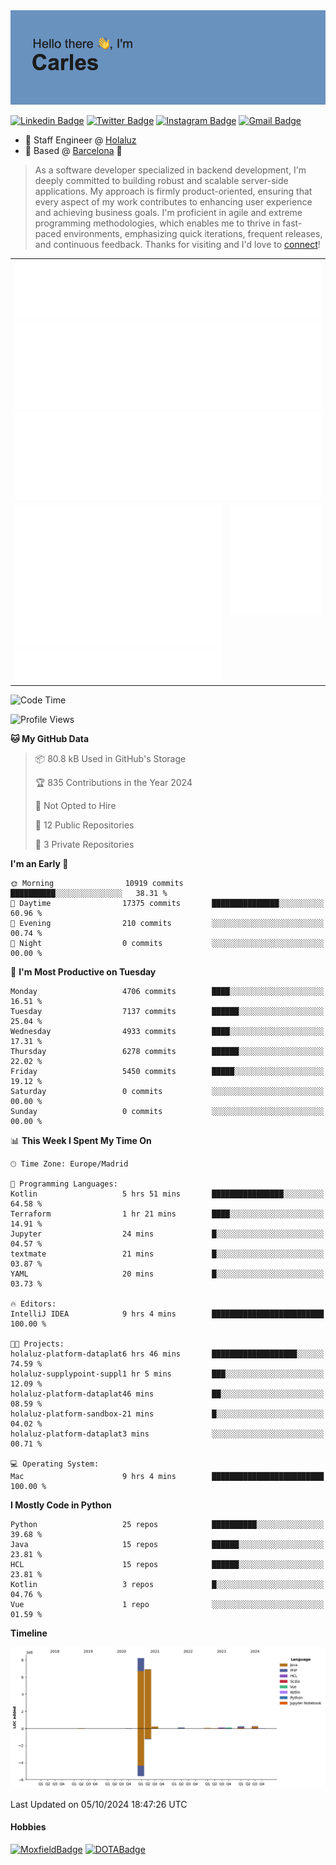 <img src="header.png" alt="header">

[![Linkedin Badge](https://img.shields.io/badge/-cdespona-blue?style=flat&logo=Linkedin&logoColor=white&link=https://www.linkedin.com/in/carles-david-espona-casas-56219b11/)](https://www.linkedin.com/in/carles-david-espona-casas-56219b11/)
[![Twitter Badge](https://img.shields.io/badge/-@__cdespona-1ca0f1?style=flat&labelColor=1ca0f1&logo=twitter&logoColor=white&link=https://twitter.com/CDEspona)](https://twitter.com/CDEspona)
[![Instagram Badge](https://img.shields.io/badge/-@__cdespona-purple?style=flat&logo=instagram&logoColor=white&link=https://www.instagram.com/cdespona/)](https://www.instagram.com/cdespona/)
[![Gmail Badge](https://img.shields.io/badge/-cdespona-c14438?style=flat&logo=Gmail&logoColor=white&link=mailto:cdespona@gmail.com)](mailto:cdespona@gmail.com)

* 🔭 Staff Engineer @ [Holaluz](https://holaluz.com)
* 🏡 Based @ [Barcelona](https://www.google.es/maps/place/Barcelona) 💜

> As a software developer specialized in backend development, I'm deeply committed to building robust and scalable server-side applications. My approach is firmly product-oriented, ensuring that every aspect of my work contributes to enhancing user experience and achieving business goals. I'm proficient in agile and extreme programming methodologies, which enables me to thrive in fast-paced environments, emphasizing quick iterations, frequent releases, and continuous feedback. Thanks for visiting and I'd love to [connect](https://www.linkedin.com/in/carles-david-espona-casas-56219b11/)!

<table style="border-collapse: collapse; border: none;"> 
  <tbody>
  <tr style="border: none;">
    <td colspan="2" style="border: none; vertical-align: top;">
      <img src="summary.svg" alt="summary">
      <img src="activity-community.svg" alt="act-comm">
      <img src="repositories.svg" alt="repo">
    </td>
  </tr>
  <tr>
    <td style="border: none; vertical-align: top;">
      <img src="metrics.plugin.isocalendar.fullyear.svg" alt="calendar">
      <img src="topics.svg" alt="topics">
    </td>
    <td style="border: none; vertical-align: top;">
      <img src="achievements.svg" alt="achievements">
    </td>
  </tr>
  </tbody>
</table>

<!--START_SECTION:waka-->
![Code Time](http://img.shields.io/badge/Code%20Time-165%20hrs%2051%20mins-blue)

![Profile Views](http://img.shields.io/badge/Profile%20Views-1-blue)

**🐱 My GitHub Data** 

> 📦 80.8 kB Used in GitHub's Storage 
 > 
> 🏆 835 Contributions in the Year 2024
 > 
> 🚫 Not Opted to Hire
 > 
> 📜 12 Public Repositories 
 > 
> 🔑 3 Private Repositories 
 > 
**I'm an Early 🐤** 

```text
🌞 Morning                10919 commits       ██████████░░░░░░░░░░░░░░░   38.31 % 
🌆 Daytime                17375 commits       ███████████████░░░░░░░░░░   60.96 % 
🌃 Evening                210 commits         ░░░░░░░░░░░░░░░░░░░░░░░░░   00.74 % 
🌙 Night                  0 commits           ░░░░░░░░░░░░░░░░░░░░░░░░░   00.00 % 
```
📅 **I'm Most Productive on Tuesday** 

```text
Monday                   4706 commits        ████░░░░░░░░░░░░░░░░░░░░░   16.51 % 
Tuesday                  7137 commits        ██████░░░░░░░░░░░░░░░░░░░   25.04 % 
Wednesday                4933 commits        ████░░░░░░░░░░░░░░░░░░░░░   17.31 % 
Thursday                 6278 commits        ██████░░░░░░░░░░░░░░░░░░░   22.02 % 
Friday                   5450 commits        █████░░░░░░░░░░░░░░░░░░░░   19.12 % 
Saturday                 0 commits           ░░░░░░░░░░░░░░░░░░░░░░░░░   00.00 % 
Sunday                   0 commits           ░░░░░░░░░░░░░░░░░░░░░░░░░   00.00 % 
```


📊 **This Week I Spent My Time On** 

```text
🕑︎ Time Zone: Europe/Madrid

💬 Programming Languages: 
Kotlin                   5 hrs 51 mins       ████████████████░░░░░░░░░   64.58 % 
Terraform                1 hr 21 mins        ████░░░░░░░░░░░░░░░░░░░░░   14.91 % 
Jupyter                  24 mins             █░░░░░░░░░░░░░░░░░░░░░░░░   04.57 % 
textmate                 21 mins             █░░░░░░░░░░░░░░░░░░░░░░░░   03.87 % 
YAML                     20 mins             █░░░░░░░░░░░░░░░░░░░░░░░░   03.73 % 

🔥 Editors: 
IntelliJ IDEA            9 hrs 4 mins        █████████████████████████   100.00 % 

🐱‍💻 Projects: 
holaluz-platform-dataplat6 hrs 46 mins       ███████████████████░░░░░░   74.59 % 
holaluz-supplypoint-suppl1 hr 5 mins         ███░░░░░░░░░░░░░░░░░░░░░░   12.09 % 
holaluz-platform-dataplat46 mins             ██░░░░░░░░░░░░░░░░░░░░░░░   08.59 % 
holaluz-platform-sandbox-21 mins             █░░░░░░░░░░░░░░░░░░░░░░░░   04.02 % 
holaluz-platform-dataplat3 mins              ░░░░░░░░░░░░░░░░░░░░░░░░░   00.71 % 

💻 Operating System: 
Mac                      9 hrs 4 mins        █████████████████████████   100.00 % 
```

**I Mostly Code in Python** 

```text
Python                   25 repos            ██████████░░░░░░░░░░░░░░░   39.68 % 
Java                     15 repos            ██████░░░░░░░░░░░░░░░░░░░   23.81 % 
HCL                      15 repos            ██████░░░░░░░░░░░░░░░░░░░   23.81 % 
Kotlin                   3 repos             █░░░░░░░░░░░░░░░░░░░░░░░░   04.76 % 
Vue                      1 repo              ░░░░░░░░░░░░░░░░░░░░░░░░░   01.59 % 
```



**Timeline**

![Lines of Code chart](https://raw.githubusercontent.com/cdespona/cdespona/main/assets/bar_graph.png)


 Last Updated on 05/10/2024 18:47:26 UTC
<!--END_SECTION:waka-->

#### Hobbies
[![MoxfieldBadge](https://img.shields.io/badge/MTG%20Commander-Cdespona-8A2BE2)](https://www.moxfield.com/users/Cdespona)
[![DOTABadge](https://img.shields.io/badge/DOTA2-GRV-red)](https://es.dotabuff.com/players/63807915)
